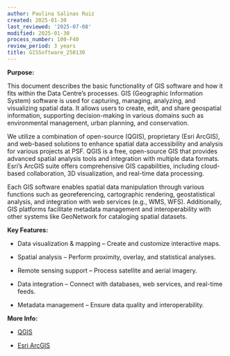 ```yaml
---
author: Paulina Salinas Ruiz
created: 2025-01-30
last_reviewed: '2025-07-08'
modified: 2025-01-30
process_number: 100-F40
review_period: 3 years
title: GISSoftware_250130
---
```


**Purpose:**

This document describes the basic functionality of GIS software and how it fits within the Data Centre’s processes. GIS (Geographic Information System) software is used for capturing, managing, analyzing, and visualizing spatial data. It allows users to create, edit, and share geospatial information, supporting decision-making in various domains such as environmental management, urban planning, and conservation.

We utilize a combination of open-source (QGIS), proprietary (Esri ArcGIS), and web-based solutions to enhance spatial data accessibility and analysis for various projects at PSF. QGIS is a free, open-source GIS that provides advanced spatial analysis tools and integration with multiple data formats. Esri’s ArcGIS suite offers comprehensive GIS capabilities, including cloud-based collaboration, 3D visualization, and real-time data processing.

Each GIS software enables spatial data manipulation through various functions such as georeferencing, cartographic rendering, geostatistical analysis, and integration with web services (e.g., WMS, WFS). Additionally, GIS platforms facilitate metadata management and interoperability with other systems like GeoNetwork for cataloging spatial datasets.

**Key Features:**

- Data visualization & mapping – Create and customize interactive maps.

- Spatial analysis – Perform proximity, overlay, and statistical analyses.

- Remote sensing support – Process satellite and aerial imagery.

- Data integration – Connect with databases, web services, and real-time feeds.

- Metadata management – Ensure data quality and interoperability.

**More Info:**

- [QGIS](https://qgis.org)

- [Esri ArcGIS](https://www.esri.ca/en-ca/home)